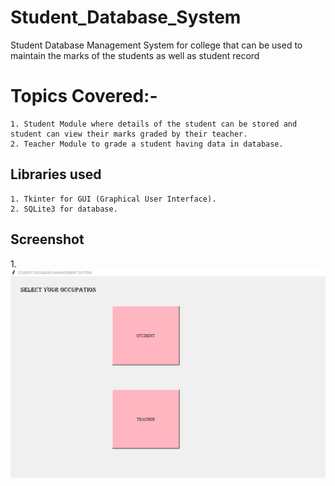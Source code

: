 # Student_Database_System
Student Database Management System for college that can be used to maintain the marks of the students as well as student record

# Topics Covered:-
```
1. Student Module where details of the student can be stored and student can view their marks graded by their teacher.
2. Teacher Module to grade a student having data in database.

```

## Libraries used
```
1. Tkinter for GUI (Graphical User Interface).
2. SQLite3 for database.
```


## Screenshot
1.![alt text](https://github.com/HIMANSHUSRIVASTVA/Student_Database_System/blob/master/first_window.PNG)
